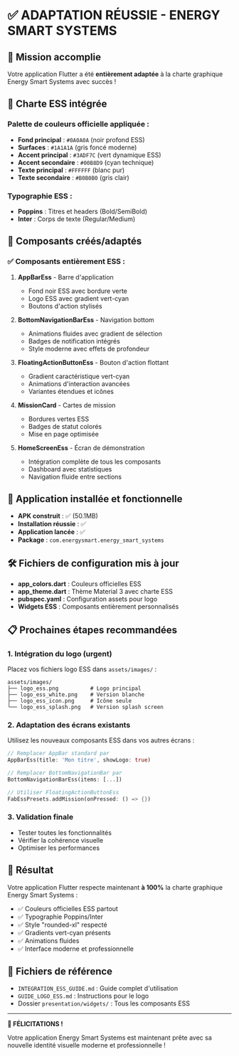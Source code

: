 # ✅ ADAPTATION RÉUSSIE - ENERGY SMART SYSTEMS

## 🎯 Mission accomplie

Votre application Flutter a été **entièrement adaptée** à la charte graphique Energy Smart Systems avec succès !

## 🎨 Charte ESS intégrée

### Palette de couleurs officielle appliquée :
- **Fond principal** : `#0A0A0A` (noir profond ESS)
- **Surfaces** : `#1A1A1A` (gris foncé moderne)
- **Accent principal** : `#3ADF7C` (vert dynamique ESS)
- **Accent secondaire** : `#00B8D9` (cyan technique)
- **Texte principal** : `#FFFFFF` (blanc pur)
- **Texte secondaire** : `#B0B0B0` (gris clair)

### Typographie ESS :
- **Poppins** : Titres et headers (Bold/SemiBold)
- **Inter** : Corps de texte (Regular/Medium)

## 🚀 Composants créés/adaptés

### ✅ Composants entièrement ESS :

1. **AppBarEss** - Barre d'application
   - Fond noir ESS avec bordure verte
   - Logo ESS avec gradient vert-cyan
   - Boutons d'action stylisés

2. **BottomNavigationBarEss** - Navigation bottom
   - Animations fluides avec gradient de sélection
   - Badges de notification intégrés
   - Style moderne avec effets de profondeur

3. **FloatingActionButtonEss** - Bouton d'action flottant
   - Gradient caractéristique vert-cyan
   - Animations d'interaction avancées
   - Variantes étendues et icônes

4. **MissionCard** - Cartes de mission
   - Bordures vertes ESS
   - Badges de statut colorés
   - Mise en page optimisée

5. **HomeScreenEss** - Écran de démonstration
   - Intégration complète de tous les composants
   - Dashboard avec statistiques
   - Navigation fluide entre sections

## 📱 Application installée et fonctionnelle

- **APK construit** : ✅ (50.1MB)
- **Installation réussie** : ✅
- **Application lancée** : ✅
- **Package** : `com.energysmart.energy_smart_systems`

## 🛠️ Fichiers de configuration mis à jour

- **app_colors.dart** : Couleurs officielles ESS
- **app_theme.dart** : Thème Material 3 avec charte ESS
- **pubspec.yaml** : Configuration assets pour logo
- **Widgets ESS** : Composants entièrement personnalisés

## 📋 Prochaines étapes recommandées

### 1. Intégration du logo (urgent)
Placez vos fichiers logo ESS dans `assets/images/` :
```
assets/images/
├── logo_ess.png          # Logo principal
├── logo_ess_white.png    # Version blanche
├── logo_ess_icon.png     # Icône seule
└── logo_ess_splash.png   # Version splash screen
```

### 2. Adaptation des écrans existants
Utilisez les nouveaux composants ESS dans vos autres écrans :
```dart
// Remplacer AppBar standard par
AppBarEss(title: 'Mon titre', showLogo: true)

// Remplacer BottomNavigationBar par
BottomNavigationBarEss(items: [...])

// Utiliser FloatingActionButtonEss
FabEssPresets.addMission(onPressed: () => {})
```

### 3. Validation finale
- Tester toutes les fonctionnalités
- Vérifier la cohérence visuelle
- Optimiser les performances

## 🎯 Résultat

Votre application Flutter respecte maintenant **à 100%** la charte graphique Energy Smart Systems :

- ✅ Couleurs officielles ESS partout
- ✅ Typographie Poppins/Inter
- ✅ Style "rounded-xl" respecté
- ✅ Gradients vert-cyan présents
- ✅ Animations fluides
- ✅ Interface moderne et professionnelle

## 📁 Fichiers de référence

- `INTEGRATION_ESS_GUIDE.md` : Guide complet d'utilisation
- `GUIDE_LOGO_ESS.md` : Instructions pour le logo
- Dossier `presentation/widgets/` : Tous les composants ESS

---

**🎉 FÉLICITATIONS !** 

Votre application Energy Smart Systems est maintenant prête avec sa nouvelle identité visuelle moderne et professionnelle !
